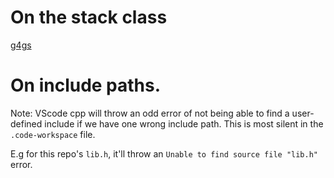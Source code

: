 # On the stack class
[g4gs](https://www.geeksforgeeks.org/stack-data-structure-introduction-program/)

# On include paths.

Note: VScode cpp will throw an odd error of not being able to find a user-defined include if we have one wrong include path.
This is most silent in the `.code-workspace` file.

E.g for this repo's `lib.h`, it'll throw an `Unable to find source file "lib.h"` error.